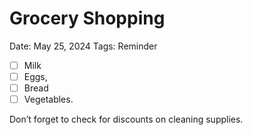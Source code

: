 # Grocery Shopping

Date: May 25, 2024
Tags: Reminder

- [ ]  Milk
- [ ]  Eggs,
- [ ]  Bread
- [ ]  Vegetables.

Don’t forget to check for discounts on cleaning supplies.